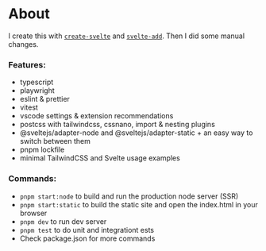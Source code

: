 # About

I create this with [`create-svelte`](https://github.com/sveltejs/kit/tree/master/packages/create-svelte) and [`svelte-add`](https://github.com/svelte-add/svelte-add). Then I did some manual changes.

### Features:
- typescript
- playwright
- eslint & prettier
- vitest
- vscode settings & extension recommendations
- postcss with tailwindcss, cssnano, import & nesting plugins
- @sveltejs/adapter-node and @sveltejs/adapter-static + an easy way to switch between them
- pnpm lockfile
- minimal TailwindCSS and Svelte usage examples

### Commands:
- `pnpm start:node` to build and run the production node server (SSR)
- `pnpm start:static` to build the static site and open the index.html in your browser
- `pnpm dev` to run dev server
- `pnpm test` to do unit and integrationt ests
- Check package.json for more commands
